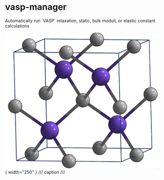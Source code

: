 # vasp-manager

<hr4>
Automatically run `VASP` relaxation, static, bulk moduli, or elastic constant
calculations
</hr4>

![](images/ZnS.svg){ width="250" }
/// caption
///
